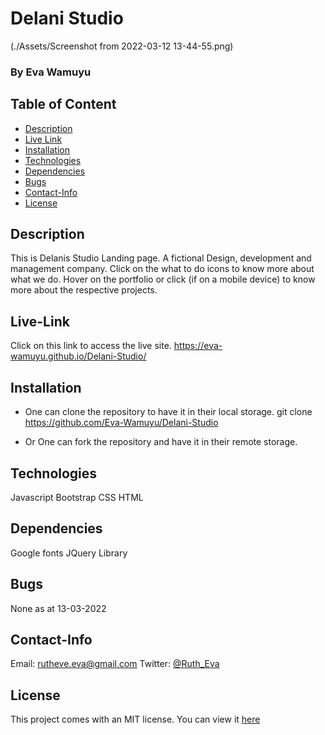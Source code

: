 # Delani Studio
 (./Assets/Screenshot from 2022-03-12 13-44-55.png)
### By Eva Wamuyu

## Table of Content

+ [Description](#Description)
+ [Live Link](#Live-Link)
+ [Installation](#Installation)
+ [Technologies](#Technologies)
+ [Dependencies](#Dependencies)
+ [Bugs](#Bugs)
+ [Contact-Info](#Contact-Info)
+ [License](#License)

## Description

This is Delanis Studio Landing page.
A fictional Design, development and management company.
Click on the what to do icons to know more about what we do.
Hover on the portfolio or click (if on a mobile device) to know more about the respective projects.


## Live-Link
Click on this link to access the live site.
https://eva-wamuyu.github.io/Delani-Studio/

## Installation

* One can clone the repository to have it in their local storage.
git clone https://github.com/Eva-Wamuyu/Delani-Studio

* Or One can fork the repository and have it in their remote storage.

## Technologies

Javascript
Bootstrap
CSS
HTML

## Dependencies

Google fonts
JQuery Library

## Bugs

None as at 13-03-2022

## Contact-Info

Email: rutheve.eva@gmail.com
Twitter: [@Ruth_Eva](https://twitter.com/Ruth_Eva_?t=_DEEkzJ3K0Qzr1npwZ7ggw&s=09)

## License
This project comes with an MIT license.
You can view it [here](license)